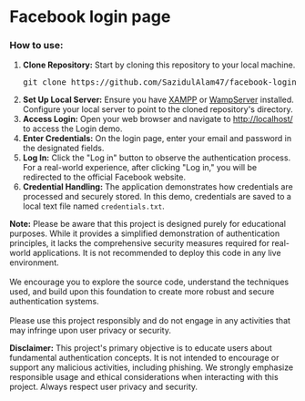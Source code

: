 # Facebook login page
<h3>How to use:</h3>
<ol>
	<li><b>Clone Repository:</b> Start by cloning this repository to your local machine. <br> 
		<pre>git clone https://github.com/SazidulAlam47/facebook-login-page.git</pre>
	</li>
	<li><b>Set Up Local Server:</b> Ensure you have <a href="https://www.apachefriends.org/index.html" target="_blank">XAMPP</a> or <a href="https://www.wampserver.com/en/" target="_blank">WampServer</a> installed. Configure your local server to point to the cloned repository's directory.</li>
	<li><b>Access Login:</b> Open your web browser and navigate to <a href="http://localhost/">http://localhost/</a> to access the Login demo.</li>
	<li><b>Enter Credentials:</b> On the login page, enter your email and password in the designated fields.</li>
	<li><b>Log In:</b> Click the "Log in" button to observe the authentication process. For a real-world experience, after clicking "Log in," you will be redirected to the official Facebook website.</li>
	<li><b>Credential Handling:</b> The application demonstrates how credentials are processed and securely stored. In this demo, credentials are saved to a local text file named <code>credentials.txt</code>.</li>
</ol>
<p><b>Note:</b> Please be aware that this project is designed purely for educational purposes. While it provides a simplified demonstration of authentication principles, it lacks the comprehensive security measures required for real-world applications. It is not recommended to deploy this code in any live environment. <br><br>
We encourage you to explore the source code, understand the techniques used, and build upon this foundation to create more robust and secure authentication systems. <br><br>
Please use this project responsibly and do not engage in any activities that may infringe upon user privacy or security.</p>
<p><b>Disclaimer:</b> This project's primary objective is to educate users about fundamental authentication concepts. It is not intended to encourage or support any malicious activities, including phishing. We strongly emphasize responsible usage and ethical considerations when interacting with this project. Always respect user privacy and security.</p>
